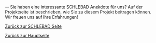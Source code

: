 --
Sie haben eine interessante SCHLEBAD Anekdote für uns? Auf der Projektseite ist beschrieben, wie Sie zu diesem Projekt beitragen können. Wir freuen uns auf Ihre Erfahrungen!  

[Zurück zur SCHLEBAD Seite](./SCHLEBAD.md)

[Zurück zur Hauptseite](../GUSBAD.md)

